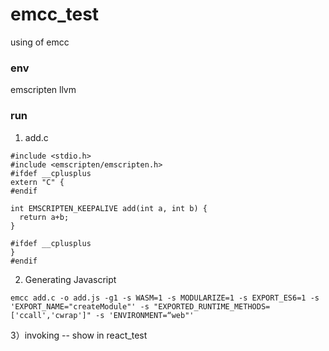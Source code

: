 # emcc_test
using of emcc


### env 
emscripten 
llvm


### run 
1) add.c
```
#include <stdio.h>
#include <emscripten/emscripten.h>
#ifdef __cplusplus
extern "C" {
#endif

int EMSCRIPTEN_KEEPALIVE add(int a, int b) {
  return a+b;
}

#ifdef __cplusplus
}
#endif

```
2) Generating Javascript
```
emcc add.c -o add.js -g1 -s WASM=1 -s MODULARIZE=1 -s EXPORT_ES6=1 -s 'EXPORT_NAME="createModule"' -s "EXPORTED_RUNTIME_METHODS=['ccall','cwrap']" -s 'ENVIRONMENT=“web"'

```


3）invoking -- show in react_test


